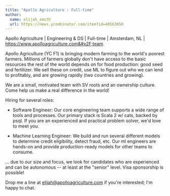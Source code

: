 ```yaml
---
title: "Apollo Agriculture : Full-time"
author:
  name: elijah_smith
  url: https://news.ycombinator.com/item?id=40563650
---
```

Apollo Agriculture | Engineering &amp; DS | Full-time | Amsterdam, NL | <a href="https:&#x2F;&#x2F;www.apolloagriculture.com&#x2F;team" rel="nofollow">https:&#x2F;&#x2F;www.apolloagriculture.com&#x2F;team</a>

Apollo Agriculture (YC F1) is bringing modern farming to the world&#x27;s poorest farmers. Millions of farmers globally don&#x27;t have access to the basic resources the rest of the world depends on for food production: good seed and fertilizer. We sell these on credit, use ML to figure out who we can lend to profitably, and are growing rapidly (two countries and growing).

We are a small, motivated team with SV roots and an ownership culture. Come help us make a real difference in the world!

Hiring for several roles:

- Software Engineer: Our core engineering team supports a wide range of tools and processes. Our primary stack is Scala 2 w&#x2F; cats, backed by psql. If you are an experienced and practical problem solver, we&#x27;d love to meet you.

- Machine Learning Engineer: We build and run several different models to determine credit eligibility, detect fraud, etc. Our ml engineers are hands-on and provide production-ready models for other teams to consume.

... due to our size and focus, we look for candidates who are experienced and can be autonomous -- at least at the &quot;senior&quot; level. Visa sponsorship is possible!

Drop me a line at elijah@apolloagriculture.com if you&#x27;re interested; I&#x27;m happy to chat.
